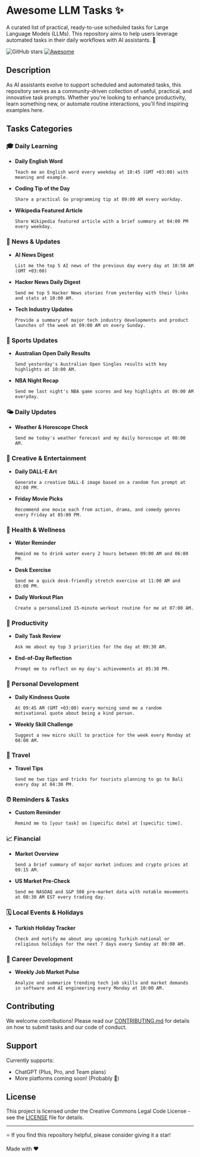 # Awesome LLM Tasks ✨

A curated list of practical, ready-to-use scheduled tasks for Large Language Models (LLMs). This repository aims to help users leverage automated tasks in their daily workflows with AI assistants. 🤖

![GitHub stars](https://img.shields.io/github/stars/ozbekburak/awesome-llm-tasks?style=social)
[![Awesome](https://awesome.re/badge.svg)](https://awesome.re)

## Description

As AI assistants evolve to support scheduled and automated tasks, this repository serves as a community-driven collection of useful, practical, and innovative task prompts. Whether you're looking to enhance productivity, learn something new, or automate routine interactions, you'll find inspiring examples here.

## Tasks Categories

### 🎓 Daily Learning
- **Daily English Word**
  ```
  Teach me an English word every weekday at 10:45 (GMT +03:00) with meaning and example.
  ```
- **Coding Tip of the Day**
  ```
  Share a practical Go programming tip at 09:00 AM every workday.
  ```
- **Wikipedia Featured Article**
  ```
  Share Wikipedia featured article with a brief summary at 04:00 PM every weekday.
  ```

### 📰 News & Updates
- **AI News Digest**
  ```
  List me the top 5 AI news of the previous day every day at 10:50 AM (GMT +03:00)
  ```
- **Hacker News Daily Digest**
  ```
  Send me top 5 Hacker News stories from yesterday with their links and stats at 10:00 AM.
  ```
- **Tech Industry Updates**
  ```
  Provide a summary of major tech industry developments and product launches of the week at 09:00 AM on every Sunday.
  ```

### 🎾 Sports Updates
- **Australian Open Daily Results**
  ```
  Send yesterday's Australian Open Singles results with key highlights at 10:00 AM.
  ```
- **NBA Night Recap**
  ```
  Send me last night's NBA game scores and key highlights at 09:00 AM everyday.
  ```

### 🌤️ Daily Updates
- **Weather & Horoscope Check**
  ```
  Send me today's weather forecast and my daily horoscope at 08:00 AM.
  ```

### 🎨 Creative & Entertainment
- **Daily DALL-E Art**
  ```
  Generate a creative DALL-E image based on a random fun prompt at 02:00 PM.
  ```
- **Friday Movie Picks**
  ```
  Recommend one movie each from action, drama, and comedy genres every Friday at 05:00 PM.
  ```

### 💪 Health & Wellness
- **Water Reminder**
  ```
  Remind me to drink water every 2 hours between 09:00 AM and 06:00 PM.
  ```
- **Desk Exercise**
  ```
  Send me a quick desk-friendly stretch exercise at 11:00 AM and 03:00 PM.
  ```
- **Daily Workout Plan**
  ```
  Create a personalized 15-minute workout routine for me at 07:00 AM.
  ```

### 📝 Productivity
- **Daily Task Review**
  ```
  Ask me about my top 3 priorities for the day at 09:30 AM.
  ```
- **End-of-Day Reflection**
  ```
  Prompt me to reflect on my day's achievements at 05:30 PM.
  ```

### 🌱 Personal Development
- **Daily Kindness Quote**
  ```
  At 09:45 AM (GMT +03:00) every morning send me a random motivational quote about being a kind person.
  ```
- **Weekly Skill Challenge**
  ```
  Suggest a new micro skill to practice for the week every Monday at 08:00 AM.
  ```

### 🛫 Travel
- **Travel Tips**
  ```
  Send me two tips and tricks for tourists planning to go to Bali every day at 04:30 PM.
  ```

### ⏰ Reminders & Tasks
- **Custom Reminder**
  ```
  Remind me to [your task] on [specific date] at [specific time].
  ```

### 📈 Financial
- **Market Overview**
  ```
  Send a brief summary of major market indices and crypto prices at 09:15 AM.
  ```

- **US Market Pre-Check**
  ```
  Send me NASDAQ and S&P 500 pre-market data with notable movements at 08:30 AM EST every trading day.
  ```

### 🗓️ Local Events & Holidays
- **Turkish Holiday Tracker**
  ```
  Check and notify me about any upcoming Turkish national or religious holidays for the next 7 days every Sunday at 09:00 AM.
  ```

### 🎯 Career Development
- **Weekly Job Market Pulse**
  ```
  Analyze and summarize trending tech job skills and market demands in software and AI engineering every Monday at 10:00 AM.
  ```

## Contributing

We welcome contributions! Please read our [CONTRIBUTING.md](CONTRIBUTING.md) for details on how to submit tasks and our code of conduct.

## Support

Currently supports:
- ChatGPT (Plus, Pro, and Team plans)
- More platforms coming soon! (Probably 🙂)

## License

This project is licensed under the Creative Commons Legal Code License - see the [LICENSE](LICENSE) file for details.

---
⭐ If you find this repository helpful, please consider giving it a star!

<p left="center">Made with ❤️</p>